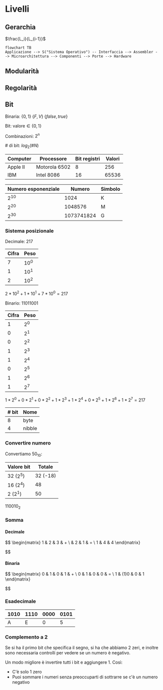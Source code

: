 # Livelli

## Gerarchia

$\frac{L_i}{L_{i-1}}$

```mermaid
flowchart TB
Applicazione --> S("Sistema Operativo") -- Interfaccia --> Assembler --> Microarchitettura --> Componenti --> Porte --> Hardware
```

## Modularità

## Regolarità

## Bit

Binaria: $\{0,1\} \; \{F,V\} \; \{false,true\}$

Bit: $\text{valore} \in \{0,1\}$

Combinazioni: $2^n$

\# di bit: $log_2(\#N)$

| Computer | Processore | Bit registri | Valori |
| --- | --- | --- | --- |
| Apple II | Motorola 6502 | 8   | 256 |
| IBM | Intel 8086 | 16  | 65536 |

| Numero esponenziale | Numero | Simbolo |
| --- | --- | --- |
| $2^{10}$ | 1024 | K   |
| $2^{20}$ | 1048576 | M   |
| $2^{30}$ | 1073741824 | G   |

### Sistema posizionale

Decimale: 217

| Cifra | Peso |
| --- | --- |
| 7   | $10^0$ |
| 1   | $10^1$ |
| 2   | $10^2$ |

$2*10^2+1*10^1+7*10^0=217$

Binario: 11011001

| Cifra | Peso |
| --- | --- |
| 1   | $2^0$ |
| 0   | $2^1$ |
| 0   | $2^2$ |
| 1   | $2^3$ |
| 1   | $2^4$ |
| 0   | $2^5$ |
| 1   | $2^6$ |
| 1   | $2^7$ |

$1*2^0+0*2^1+0*2^2+1*2^3+1*2^4+0*2^5+1*2^6+1*2^7=217$

| \# bit | Nome |
| --- | --- |
| 8   | byte |
| 4   | nibble |

### Convertire numero

Convertiamo $50_{10}$:

| Valore bit | Totale |
| --- | --- |
| 32 ($2^5$) | 32 (-18) |
| 16 ($2^4$) | 48  |
| 2 ($2^1$) | 50  |

$110010_2$

### Somma

#### Decimale

$$
\begin{matrix}
1 & 2 & 3 & + \\
  & 2 & 1 & = \\
1 & 4 & 4
\end{matrix}

$$

#### Binaria

$$
\begin{matrix}
0 & 1 & 0 & 1 & + \\
0 & 1 & 0 & 0 & = \\
1 & (1)0 & 0 & 1
\end{matrix}

$$

### Esadecimale

| 1010 | 1110 | 0000 | 0101 |
| --- | --- | --- | --- |
| A   | E   | 0   | 5   |

### Complemento a 2

Se si ha il primo bit che specifica il segno, si ha che abbiamo 2 zeri, e inoltre sono necessaria controlli per vedere se un numero è negativo.

Un modo migliore è invertire tutti i bit e aggiungere 1. Così:

- C'è solo 1 zero
- Puoi sommare i numeri senza preoccuparti di sottrarre se c'è un numero negativo